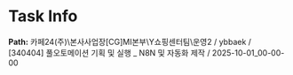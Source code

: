 # Task Info

**Path:** 카페24(주)\본사사업장\[CG]MI본부\Y쇼핑센터팀\운영2 / ybbaek / [340404] 풀오토메이션 기획 및 실행 _ N8N 및 자동화 제작 / 2025-10-01_00-00-00

